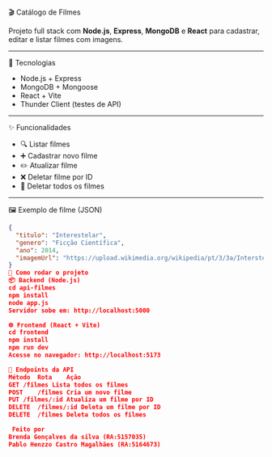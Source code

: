  🎬 Catálogo de Filmes

Projeto full stack com **Node.js**, **Express**, **MongoDB** e **React** para cadastrar, editar e listar filmes com imagens.

---

📌 Tecnologias
- Node.js + Express
- MongoDB + Mongoose
- React + Vite
- Thunder Client (testes de API)

---

✨ Funcionalidades
- 🔍 Listar filmes
- ➕ Cadastrar novo filme
- ✏️ Atualizar filme
- ❌ Deletar filme por ID
- 🧹 Deletar todos os filmes

---

 🖼️ Exemplo de filme (JSON)

```json
{
  "titulo": "Interestelar",
  "genero": "Ficção Científica",
  "ano": 2014,
  "imagemUrl": "https://upload.wikimedia.org/wikipedia/pt/3/3a/Interstellar_Filme.png"
}
🔧 Como rodar o projeto
📦 Backend (Node.js)
cd api-filmes
npm install
node app.js
Servidor sobe em: http://localhost:5000

🌐 Frontend (React + Vite)
cd frontend
npm install
npm run dev
Acesse no navegador: http://localhost:5173

🔁 Endpoints da API
Método	Rota	Ação
GET	/filmes	Lista todos os filmes
POST	/filmes	Cria um novo filme
PUT	/filmes/:id	Atualiza um filme por ID
DELETE	/filmes/:id	Deleta um filme por ID
DELETE	/filmes	Deleta todos os filmes

 Feito por
Brenda Gonçalves da silva (RA:5157035)
Pablo Henzzo Castro Magalhães (RA:5164673)

